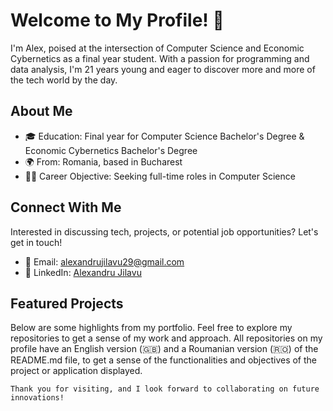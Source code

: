 # Welcome to My Profile! 👋

I'm Alex, poised at the intersection of Computer Science and Economic Cybernetics as a final year student. With a passion for programming and data analysis, I'm 21 years young and eager to discover more and more of the tech world by the day.

## About Me
- 🎓 Education: Final year for Computer Science Bachelor's Degree & Economic Cybernetics Bachelor's Degree
- 🌍 From: Romania, based in Bucharest
- 🧑‍💼 Career Objective: Seeking full-time roles in Computer Science

## Connect With Me
Interested in discussing tech, projects, or potential job opportunities? Let's get in touch!

- 📩 Email: [alexandrujilavu29@gmail.com](mailto:alexandrujilavu29@gmail.com)
- 🔗 LinkedIn: [Alexandru Jilavu](https://www.linkedin.com/in/alexandru-jilavu-b74009233/)

## Featured Projects
Below are some highlights from my portfolio. Feel free to explore my repositories to get a sense of my work and approach. All repositories on my profile have an English version (🇬🇧) and a Roumanian version (🇷🇴) of the README.md file, to get a sense of the functionalities and objectives of the project or application displayed.

`Thank you for visiting, and I look forward to collaborating on future innovations!`

